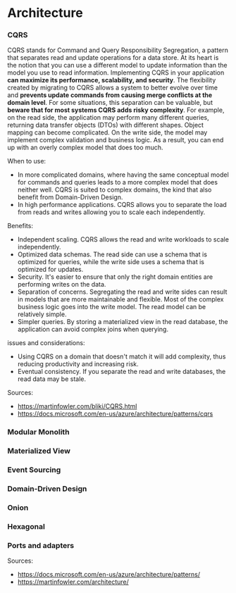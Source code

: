 # Architecture 

### CQRS
CQRS stands for Command and Query Responsibility Segregation, a pattern that separates read and update operations for a data store.
At its heart is the notion that you can use a different model to update information than the model you use to read information.
Implementing CQRS in your application **can maximize its performance, scalability, and security**. The flexibility created by migrating to CQRS allows a system to better evolve over time and **prevents update commands from causing merge conflicts at the domain level**.
For some situations, this separation can be valuable, but **beware that for most systems CQRS adds risky complexity**.
For example, on the read side, the application may perform many different queries, returning data transfer objects (DTOs) with different shapes. Object mapping can become complicated. On the write side, the model may implement complex validation and business logic. As a result, you can end up with an overly complex model that does too much.

When to use:
- In more complicated domains, where having the same conceptual model for commands and queries leads to a more complex model that does neither well. CQRS is suited to complex domains, the kind that also benefit from Domain-Driven Design.
- In high performance applications. CQRS allows you to separate the load from reads and writes allowing you to scale each independently.

Benefits:
- Independent scaling. CQRS allows the read and write workloads to scale independently.
- Optimized data schemas. The read side can use a schema that is optimized for queries, while the write side uses a schema that is optimized for updates.
- Security. It's easier to ensure that only the right domain entities are performing writes on the data.
- Separation of concerns. Segregating the read and write sides can result in models that are more maintainable and flexible. Most of the complex business logic goes into the write model. The read model can be relatively simple.
- Simpler queries. By storing a materialized view in the read database, the application can avoid complex joins when querying.

issues and considerations:
- Using CQRS on a domain that doesn't match it will add complexity, thus reducing productivity and increasing risk.
- Eventual consistency. If you separate the read and write databases, the read data may be stale.

Sources:
- https://martinfowler.com/bliki/CQRS.html
- https://docs.microsoft.com/en-us/azure/architecture/patterns/cqrs

### Modular Monolith
### Materialized View
### Event Sourcing
### Domain-Driven Design
### Onion
### Hexagonal
### Ports and adapters


Sources:
- https://docs.microsoft.com/en-us/azure/architecture/patterns/
- https://martinfowler.com/architecture/
